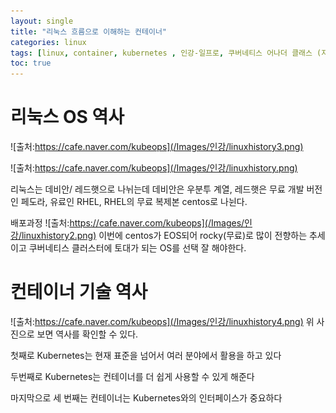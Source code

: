 ```yaml
---
layout: single
title: "리눅스 흐름으로 이해하는 컨테이너"
categories: linux
tags: [linux, container, kubernetes , 인강-일프로, 쿠버네티스 어나더 클래스 (지상편) - Sprint 1 2  ]
toc: true
---
```


# 리눅스 OS 역사
 
![출처:https://cafe.naver.com/kubeops](/Images/인강/linuxhistory3.png)



![출처:https://cafe.naver.com/kubeops](/Images/인강/linuxhistory.png)

리눅스는  데비안/ 레드햇으로 나뉘는데  데비안은 우분투 계열, 레드햇은 무료 개발 버전인 페도라, 유료인 RHEL, RHEL의 무료 복제본 centos로 나뉜다.

배포과정
![출처:https://cafe.naver.com/kubeops](/Images/인강/linuxhistory2.png)
이번에 centos가 EOS되어 rocky(무료)로 많이 전향하는 추세이고 쿠버네티스 클러스터에 토대가 되는 OS를 선택 잘 해야한다.



# 컨테이너 기술 역사 

![출처:https://cafe.naver.com/kubeops](/Images/인강/linuxhistory4.png)
위 사진으로 보면 역사를 확인할 수 있다.

첫째로 Kubernetes는 현재 표준을 넘어서 여러 분야에서 활용을 하고 있다

두번째로 Kubernetes는 컨테이너를 더 쉽게 사용할 수 있게 해준다

마지막으로 세 번째는 컨테이너는 Kubernetes와의 인터페이스가 중요하다